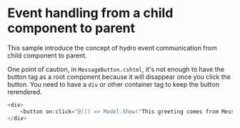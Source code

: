 # Event handling from a child component to parent

This sample introduce the concept of hydro event communication from child component to parent.

One point of caution, in `MessageButton.cshtml`, it's not enough to have the button tag as a root component because it will disappear once you click the button. You need to have a `div` or other container tag to keep the button rerendered. 

```csharp
<div>
    <button on:click="@(() => Model.Show("This greeting comes from MessageButton component"))">Show</button>
</div>
```